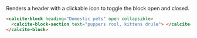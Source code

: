 Renders a header with a clickable icon to toggle the block open and closed.

```html
<calcite-block heading="Domestic pets" open collapsible>
  <calcite-block-section text="puppers rool, kittens drule"> </calcite-block-section>
</calcite-block>
```

